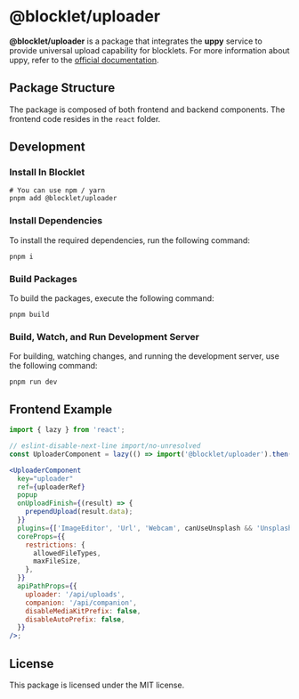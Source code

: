 # @blocklet/uploader

**@blocklet/uploader** is a package that integrates the **uppy** service to provide universal upload capability for blocklets. For more information about uppy, refer to the [official documentation](https://uppy.io/docs/quick-start/).

## Package Structure

The package is composed of both frontend and backend components. The frontend code resides in the `react` folder.

## Development

### Install In Blocklet

```
# You can use npm / yarn
pnpm add @blocklet/uploader
```

### Install Dependencies

To install the required dependencies, run the following command:

```
pnpm i
```

### Build Packages

To build the packages, execute the following command:

```
pnpm build
```

### Build, Watch, and Run Development Server

For building, watching changes, and running the development server, use the following command:

```
pnpm run dev
```

## Frontend Example

```jsx
import { lazy } from 'react';

// eslint-disable-next-line import/no-unresolved
const UploaderComponent = lazy(() => import('@blocklet/uploader').then((res) => ({ default: res.Uploader })));

<UploaderComponent
  key="uploader"
  ref={uploaderRef}
  popup
  onUploadFinish={(result) => {
    prependUpload(result.data);
  }}
  plugins={['ImageEditor', 'Url', 'Webcam', canUseUnsplash && 'Unsplash'].filter(Boolean)}
  coreProps={{
    restrictions: {
      allowedFileTypes,
      maxFileSize,
    },
  }}
  apiPathProps={{
    uploader: '/api/uploads',
    companion: '/api/companion',
    disableMediaKitPrefix: false,
    disableAutoPrefix: false,
  }}
/>;
```

## License

This package is licensed under the MIT license.
